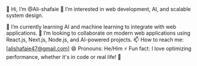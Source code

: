 👋 Hi, I’m @Ali-shafaie
👀 I’m interested in web development, AI, and scalable system design.

🌱 I’m currently learning AI and machine learning to integrate with web applications.
💞️ I’m looking to collaborate on modern web applications using React.js, Next.js, Node.js, and AI-powered projects.
📫 How to reach me: [alishafaie47@gmail.com]
😄 Pronouns: He/Him
⚡ Fun fact: I love optimizing performance, whether it's in code or real life! 🚀

<!---
Ali-shafaie2025/Ali-shafaie2025 is a ✨ special ✨ repository because its `README.md` (this file) appears on your GitHub profile.
You can click the Preview link to take a look at your changes.
--->

